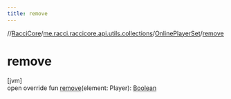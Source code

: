 ```yaml
---
title: remove
---
```

//[RacciCore](../../../index.html)/[me.racci.raccicore.api.utils.collections](../index.html)/[OnlinePlayerSet](index.html)/[remove](remove.html)



# remove



[jvm]\
open override fun [remove](remove.html)(element: Player): [Boolean](https://kotlinlang.org/api/latest/jvm/stdlib/kotlin/-boolean/index.html)




